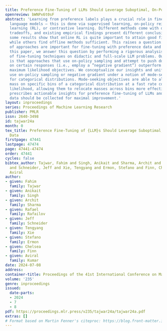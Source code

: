 ```yaml
---
title: Preference Fine-Tuning of LLMs Should Leverage Suboptimal, On-Policy Data
openreview: bWNPx6t0sF
abstract: 'Learning from preference labels plays a crucial role in fine-tuning large
  language models — this is done via supervised learning, on-policy reinforcement
  learning (RL), or contrastive learning. Different methods come with different implementation
  tradeoffs, and existing empirical findings present different conclusions, for instance,
  some results show that online RL is quite important to attain good fine-tuning results,
  while others find offline methods sufficient. This raises a question: <b>what kind
  of approaches are important for fine-tuning with preference data and why?</b> In
  this paper, we answer this question by performing a rigorous analysis of a number
  of fine-tuning techniques on didactic and full-scale LLM problems. Our main finding
  is that approaches that use on-policy sampling and attempt to push down the likelihood
  on certain responses (i.e., employ a ”negative gradient”) outperform offline and
  maximum likelihood objectives. We conceptualize our insights and unify methods that
  use on-policy sampling or negative gradient under a notion of mode-seeking objectives
  for categorical distributions. Mode-seeking objectives are able to alter probability
  mass on specific bins of a categorical distribution at a fast rate compared to maximum
  likelihood, allowing them to relocate masses across bins more effectively. Our analysis
  prescribes actionable insights for preference fine-tuning of LLMs and informs how
  data should be collected for maximal improvement.'
layout: inproceedings
series: Proceedings of Machine Learning Research
publisher: PMLR
issn: 2640-3498
id: tajwar24a
month: 0
tex_title: Preference Fine-Tuning of {LLM}s Should Leverage Suboptimal, On-Policy
  Data
firstpage: 47441
lastpage: 47474
page: 47441-47474
order: 47441
cycles: false
bibtex_author: Tajwar, Fahim and Singh, Anikait and Sharma, Archit and Rafailov, Rafael
  and Schneider, Jeff and Xie, Tengyang and Ermon, Stefano and Finn, Chelsea and Kumar,
  Aviral
author:
- given: Fahim
  family: Tajwar
- given: Anikait
  family: Singh
- given: Archit
  family: Sharma
- given: Rafael
  family: Rafailov
- given: Jeff
  family: Schneider
- given: Tengyang
  family: Xie
- given: Stefano
  family: Ermon
- given: Chelsea
  family: Finn
- given: Aviral
  family: Kumar
date: 2024-07-08
address:
container-title: Proceedings of the 41st International Conference on Machine Learning
volume: '235'
genre: inproceedings
issued:
  date-parts:
  - 2024
  - 7
  - 8
pdf: https://proceedings.mlr.press/v235/tajwar24a/tajwar24a.pdf
extras: []
# Format based on Martin Fenner's citeproc: https://blog.front-matter.io/posts/citeproc-yaml-for-bibliographies/
---
```

